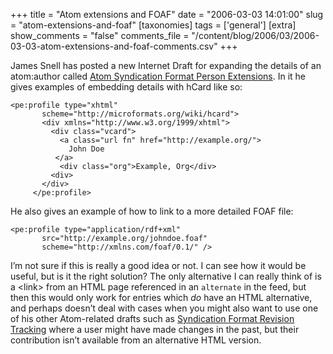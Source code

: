 +++
title = "Atom extensions and FOAF"
date = "2006-03-03 14:01:00"
slug = "atom-extensions-and-foaf"
[taxonomies]
tags = ['general']
[extra]
show_comments = "false"
comments_file = "/content/blog/2006/03/2006-03-03-atom-extensions-and-foaf-comments.csv"
+++

James Snell has posted a new Internet Draft for expanding the details of an atom:author called [Atom Syndication Format Person Extensions](http://www.ietf.org/internet-drafts/draft-snell-atompub-author-extensions-00.txt). In it he gives examples of embedding details with hCard like so:

```
<pe:profile type="xhtml"
       scheme="http://microformats.org/wiki/hcard">
       <div xmlns="http://www.w3.org/1999/xhtml">
         <div class="vcard">
           <a class="url fn" href="http://example.org/">
             John Doe
          </a>
           <div class="org">Example, Org</div>
         <div>
       </div>
     </pe:profile>
```

He also gives an example of how to link to a more detailed FOAF file:

```
<pe:profile type="application/rdf+xml"
       src="http://example.org/johndoe.foaf"
       scheme="http://xmlns.com/foaf/0.1/" />
```

I’m not sure if this is really a good idea or not. I can see how it would be useful, but is it the right solution? The only alternative I can really think of is a &lt;link&gt; from an HTML page referenced in an `alternate` in the feed, but then this would only work for entries which *do* have an HTML alternative, and perhaps doesn’t deal with cases when you might also want to use one of his other Atom-related drafts such as [Syndication Format Revision Tracking](http://www.ietf.org/internet-drafts/draft-snell-atompub-revision-00.txt) where a user might have made changes in the past, but their contribution isn’t available from an alternative HTML version.
